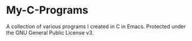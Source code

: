 # My-C-Programs
A collection of various programs I created in C in Emacs. Protected under the GNU General Public License v3.
